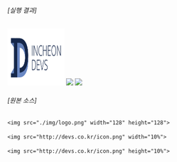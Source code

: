 ###### [실행 결과]

<img src="./img/logo.png" width="128" height="128">

<img src="http://devs.co.kr/icon.png" width="10%">

<img src="http://devs.co.kr/icon.png" height="10%">

###### [원본 소스]

```
<img src="./img/logo.png" width="128" height="128">

<img src="http://devs.co.kr/icon.png" width="10%">

<img src="http://devs.co.kr/icon.png" height="10%">
```
